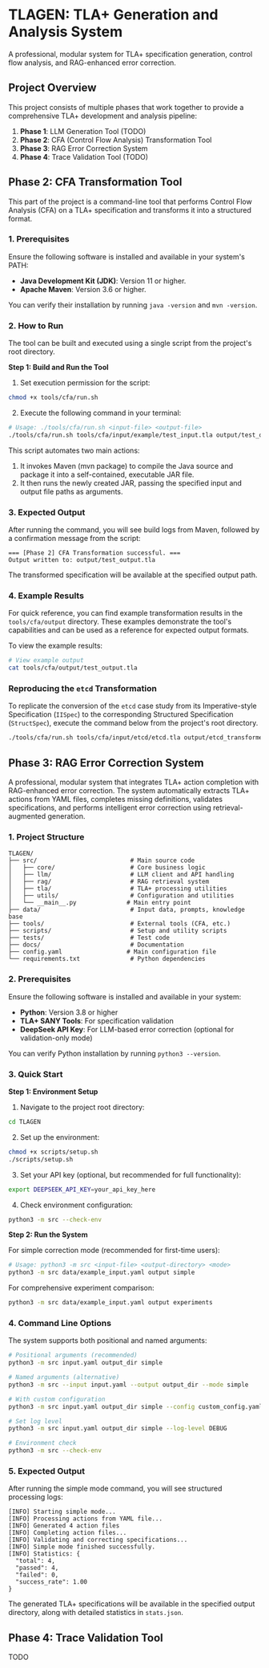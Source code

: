 # TLAGEN: TLA+ Generation and Analysis System

A professional, modular system for TLA+ specification generation, control flow analysis, and RAG-enhanced error correction.

## Project Overview

This project consists of multiple phases that work together to provide a comprehensive TLA+ development and analysis pipeline:

1. **Phase 1**: LLM Generation Tool (TODO)
2. **Phase 2**: CFA (Control Flow Analysis) Transformation Tool
3. **Phase 3**: RAG Error Correction System  
4. **Phase 4**: Trace Validation Tool (TODO)

## Phase 2: CFA Transformation Tool

This part of the project is a command-line tool that performs Control Flow Analysis (CFA) on a TLA+ specification and transforms it into a structured format.

### 1. Prerequisites

Ensure the following software is installed and available in your system's PATH:

*   **Java Development Kit (JDK)**: Version 11 or higher.
*   **Apache Maven**: Version 3.6 or higher.

You can verify their installation by running `java -version` and `mvn -version`.

### 2. How to Run

The tool can be built and executed using a single script from the project's root directory.

**Step 1: Build and Run the Tool**

1. Set execution permission for the script:
```bash
chmod +x tools/cfa/run.sh
```

2. Execute the following command in your terminal:

```bash
# Usage: ./tools/cfa/run.sh <input-file> <output-file>
./tools/cfa/run.sh tools/cfa/input/example/test_input.tla output/test_output.tla
```
This script automates two main actions:

1. It invokes Maven (mvn package) to compile the Java source and package it into a self-contained, executable JAR file.
2. It then runs the newly created JAR, passing the specified input and output file paths as arguments.

### 3. Expected Output
After running the command, you will see build logs from Maven, followed by a confirmation message from the script:
```
=== [Phase 2] CFA Transformation successful. ===
Output written to: output/test_output.tla
```
The transformed specification will be available at the specified output path.

### 4. Example Results
For quick reference, you can find example transformation results in the `tools/cfa/output` directory. These examples demonstrate the tool's capabilities and can be used as a reference for expected output formats.

To view the example results:
```bash
# View example output
cat tools/cfa/output/test_output.tla
```

### Reproducing the `etcd` Transformation

To replicate the conversion of the `etcd` case study from its Imperative-style Specification (`IISpec`) to the corresponding Structured Specification (`StructSpec`), execute the command below from the project's root directory.

```bash
./tools/cfa/run.sh tools/cfa/input/etcd/etcd.tla output/etcd_transformed.tla
```

## Phase 3: RAG Error Correction System

A professional, modular system that integrates TLA+ action completion with RAG-enhanced error correction. The system automatically extracts TLA+ actions from YAML files, completes missing definitions, validates specifications, and performs intelligent error correction using retrieval-augmented generation.

### 1. Project Structure

```
TLAGEN/
├── src/                          # Main source code
│   ├── core/                     # Core business logic
│   ├── llm/                      # LLM client and API handling
│   ├── rag/                      # RAG retrieval system
│   ├── tla/                      # TLA+ processing utilities
│   ├── utils/                    # Configuration and utilities
│   └── __main__.py              # Main entry point
├── data/                         # Input data, prompts, knowledge base
├── tools/                        # External tools (CFA, etc.)
├── scripts/                      # Setup and utility scripts
├── tests/                        # Test code
├── docs/                         # Documentation
├── config.yaml                  # Main configuration file
└── requirements.txt              # Python dependencies
```

### 2. Prerequisites

Ensure the following software is installed and available in your system:

*   **Python**: Version 3.8 or higher
*   **TLA+ SANY Tools**: For specification validation
*   **DeepSeek API Key**: For LLM-based error correction (optional for validation-only mode)

You can verify Python installation by running `python3 --version`.

### 3. Quick Start

**Step 1: Environment Setup**

1. Navigate to the project root directory:
```bash
cd TLAGEN
```

2. Set up the environment:
```bash
chmod +x scripts/setup.sh
./scripts/setup.sh
```

3. Set your API key (optional, but recommended for full functionality):
```bash
export DEEPSEEK_API_KEY=your_api_key_here
```

4. Check environment configuration:
```bash
python3 -m src --check-env
```

**Step 2: Run the System**

For simple correction mode (recommended for first-time users):
```bash
# Usage: python3 -m src <input-file> <output-directory> <mode>
python3 -m src data/example_input.yaml output simple
```

For comprehensive experiment comparison:
```bash
python3 -m src data/example_input.yaml output experiments
```

### 4. Command Line Options

The system supports both positional and named arguments:

```bash
# Positional arguments (recommended)
python3 -m src input.yaml output_dir simple

# Named arguments (alternative)
python3 -m src --input input.yaml --output output_dir --mode simple

# With custom configuration
python3 -m src input.yaml output_dir simple --config custom_config.yaml

# Set log level
python3 -m src input.yaml output_dir simple --log-level DEBUG

# Environment check
python3 -m src --check-env
```

### 5. Expected Output

After running the simple mode command, you will see structured processing logs:

```
[INFO] Starting simple mode...
[INFO] Processing actions from YAML file...
[INFO] Generated 4 action files
[INFO] Completing action files...
[INFO] Validating and correcting specifications...
[INFO] Simple mode finished successfully.
[INFO] Statistics: {
  "total": 4,
  "passed": 4,
  "failed": 0,
  "success_rate": 1.00
}
```

The generated TLA+ specifications will be available in the specified output directory, along with detailed statistics in `stats.json`.


## Phase 4: Trace Validation Tool

TODO

